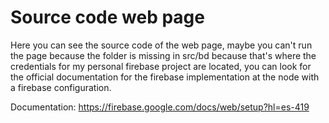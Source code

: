 # Source code web page
Here you can see the source code of the web page, maybe you can't run the page because the folder is missing in src/bd because that's where the credentials for my personal firebase project are located, you can look for the official documentation for the firebase implementation at the node with a firebase configuration.

Documentation: https://firebase.google.com/docs/web/setup?hl=es-419
